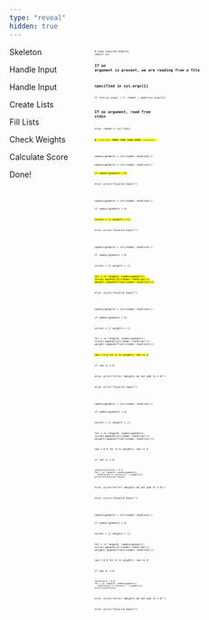 ```yaml
---
type: "reveal"
hidden: true
---
```


<section>
  <div style="float: right; width: 70%">
    <pre class="stretch" style="font-size: .37em"><code class="python"># Load required modules
import sys

# If an argument is present, we are reading from a file
# specified in sys.argv[1]
if len(sys.argv) > 1:
  reader = open(sys.argv[1])

# If no argument, read from stdin
else:
  reader = sys.stdin

<mark># -=-=-=-=- MORE CODE GOES HERE -=-=-=-=- </mark>
</code></pre>
  </div>
  <div style="width: 30%">
    <p>Skeleton</p>
  </div>
</section>



<section>
  <div style="float: right; width: 70%">
    <pre class="stretch" style="font-size: .37em"><code class="python">numAssignments = int(reader.readline())
</code></pre>
  </div>
  <div style="width: 30%">
    <p>Handle Input</p>
  </div>
</section>


<section>
  <div style="float: right; width: 70%">
    <pre class="stretch" style="font-size: .37em"><code class="python">numAssignments = int(reader.readline())

<mark>if numAssignments > 0:

else:
  print("Invalid Input!")</mark>
</code></pre>
  </div>
  <div style="width: 30%">
    <p>Handle Input</p>
  </div>
</section>


<section>
  <div style="float: right; width: 70%">
    <pre class="stretch" style="font-size: .37em"><code class="python">numAssignments = int(reader.readline())

if numAssignments > 0:

  <mark>scores = []
  weights = []</mark>

else:
  print("Invalid Input!")
</code></pre>
  </div>
  <div style="width: 30%">
    <p>Create Lists</p>
  </div>
</section>



<section>
  <div style="float: right; width: 70%">
    <pre class="stretch" style="font-size: .37em"><code class="python">numAssignments = int(reader.readline())

if numAssignments > 0:

  scores = []
  weights = []

  <mark>for i in range(0, numAssignments):
    scores.append(int(reader.readline()))
    weights.append(float(reader.readline()))</mark>

else:
  print("Invalid Input!")
</code></pre>
  </div>
  <div style="width: 30%">
    <p>Fill Lists</p>
  </div>
</section>




<section>
  <div style="float: right; width: 70%">
    <pre class="stretch" style="font-size: .37em"><code class="python">numAssignments = int(reader.readline())

if numAssignments > 0:

  scores = []
  weights = []

  for i in range(0, numAssignments):
    scores.append(int(reader.readline()))
    weights.append(float(reader.readline()))

  <mark>sum = 0.0
  for d in weights:
    sum += d

  if sum == 1.0:

  else:
    print("Error! Weights do not add to 1.0!")</mark>

else:
  print("Invalid Input!")
</code></pre>
  </div>
  <div style="width: 30%">
    <p>Check Weights</p>
  </div>
</section>




<section>
  <div style="float: right; width: 70%">
    <pre class="stretch" style="font-size: .37em"><code class="python">numAssignments = int(reader.readline())

if numAssignments > 0:

  scores = []
  weights = []

  for i in range(0, numAssignments):
    scores.append(int(reader.readline()))
    weights.append(float(reader.readline()))

  sum = 0.0
  for d in weights:
    sum += d

  if sum == 1.0:

    <mark>totalScore = 0.0
    for j in range(0, numAssignments):
      totalScore += scores[j] * weights[j]
    print(totalScore)</mark>

  else:
    print("Error! Weights do not add to 1.0!")

else:
  print("Invalid Input!")
</code></pre>
  </div>
  <div style="width: 30%">
    <p>Calculate Score</p>
  </div>
</section>




<section>
  <div style="float: right; width: 70%">
    <pre class="stretch" style="font-size: .37em"><code class="python">numAssignments = int(reader.readline())

if numAssignments > 0:

  scores = []
  weights = []

  for i in range(0, numAssignments):
    scores.append(int(reader.readline()))
    weights.append(float(reader.readline()))

  sum = 0.0
  for d in weights:
    sum += d

  if sum == 1.0:

    totalScore = 0.0
    for j in range(0, numAssignments):
      totalScore += scores[j] * weights[j]
    print(totalScore)

  else:
    print("Error! Weights do not add to 1.0!")

else:
  print("Invalid Input!")
</code></pre>
  </div>
  <div style="width: 30%">
    <p>Done!</p>
  </div>
</section>
